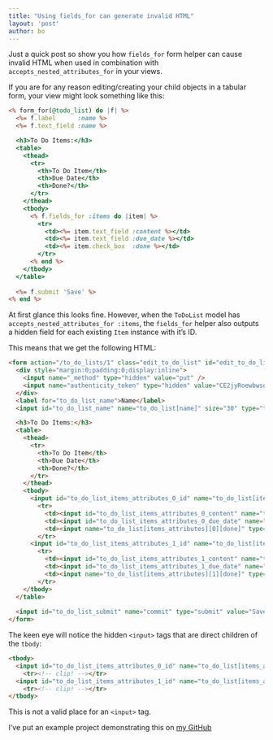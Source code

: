 ```yaml
---
title: "Using fields_for can generate invalid HTML"
layout: 'post'
author: bo
---
```


Just a quick post so show you how `fields_for` form
helper can cause invalid HTML when used in combination with
`accepts_nested_attributes_for` in your views.

If you are for any reason editing/creating your child objects in a
tabular form, your view might look something like this:

``` rhtml
<% form_for(@todo_list) do |f| %>
  <%= f.label      :name %>
  <%= f.text_field :name %>

  <h3>To Do Items:</h3>
  <table>
    <thead>
      <tr>
        <th>To Do Item</th>
        <th>Due Date</th>
        <th>Done?</th>
      </tr>
    </thead>
    <tbody>
      <% f.fields_for :items do |item| %>
        <tr>
          <td><%= item.text_field :content %></td>
          <td><%= item.text_field :due_date %></td>
          <td><%= item.check_box  :done %></td>
        </tr>
      <% end %>
    </tbody>
  </table>
  
  <%= f.submit 'Save' %>
<% end %>
```

At first glance this looks fine. However, when the `ToDoList`
model has `accepts_nested_attributes_for :items`, the
`fields_for` helper also outputs a hidden field for each
existing `Item` instance with it’s ID.

This means that we get the following HTML:

``` html
<form action="/to_do_lists/1" class="edit_to_do_list" id="edit_to_do_list_1" method="post">
  <div style="margin:0;padding:0;display:inline">
    <input name="_method" type="hidden" value="put" />
    <input name="authenticity_token" type="hidden" value="CE2jyRoewbwsqu4eX8AFWFqsgrMfCN35Jzy6b43MhsA=" />
  </div>
  <label for="to_do_list_name">Name</label>
  <input id="to_do_list_name" name="to_do_list[name]" size="30" type="text" value="Sup" />

  <h3>To Do Items:</h3>
  <table>
    <thead>
      <tr>
        <th>To Do Item</th>
        <th>Due Date</th>
        <th>Done?</th>
      </tr>
    </thead>
    <tbody>
      <input id="to_do_list_items_attributes_0_id" name="to_do_list[items_attributes][0][id]" type="hidden" value="1" />
        <tr>
          <td><input id="to_do_list_items_attributes_0_content" name="to_do_list[items_attributes][0][content]" size="30" type="text" value="arst" /></td>
          <td><input id="to_do_list_items_attributes_0_due_date" name="to_do_list[items_attributes][0][due_date]" size="30" type="text" value="2009-07-30" /></td>
          <td><input name="to_do_list[items_attributes][0][done]" type="hidden" value="0" /><input id="to_do_list_items_attributes_0_done" name="to_do_list[items_attributes][0][done]" type="checkbox" value="1" /></td>
        </tr>
      <input id="to_do_list_items_attributes_1_id" name="to_do_list[items_attributes][1][id]" type="hidden" value="2" />
        <tr>
          <td><input id="to_do_list_items_attributes_1_content" name="to_do_list[items_attributes][1][content]" size="30" type="text" value="arst" /></td>
          <td><input id="to_do_list_items_attributes_1_due_date" name="to_do_list[items_attributes][1][due_date]" size="30" type="text" value="2009-07-30" /></td>
          <td><input name="to_do_list[items_attributes][1][done]" type="hidden" value="0" /><input id="to_do_list_items_attributes_1_done" name="to_do_list[items_attributes][1][done]" type="checkbox" value="1" /></td>
        </tr>
    </tbody>
  </table>
  
  <input id="to_do_list_submit" name="commit" type="submit" value="Save" />
</form>
```

The keen eye will notice the hidden `<input>` tags that are direct
children of the `tbody`:

``` html
<tbody>
  <input id="to_do_list_items_attributes_0_id" name="to_do_list[items_attributes][0][id]" type="hidden" value="1" />
    <tr><!-- clip! --></tr>
  <input id="to_do_list_items_attributes_1_id" name="to_do_list[items_attributes][1][id]" type="hidden" value="2" />
    <tr><!-- clip! --></tr>
</tbody>
```

This is not a valid place for an `<input>` tag.

I’ve put an example project demonstrating this on [my
GitHub](http://github.com/bjeanes/fields_for_invalid_html)


